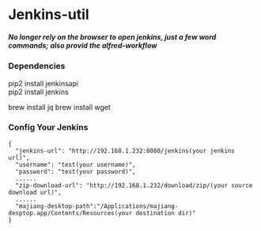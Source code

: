 # Jenkins-util
##### No longer rely on the browser to open jenkins, just a few word commands; also provid the alfred-workflow

### Dependencies

pip2 install jenkinsapi   
pip2 install jenkins    

brew install jq
brew install wget

### Config Your Jenkins

```
{
  "jenkins-url": "http://192.168.1.232:8080/jenkins(your jenkins url)",
  "username": "test(your username)",
  "password": "test(your password)",
  ......
  "zip-download-url": "http://192.168.1.232/download/zip/(your source download url)",
  ......
  "majiang-desktop-path":"/Applications/majiang-desptop.app/Contents/Resources(your destination dir)"
}
```
